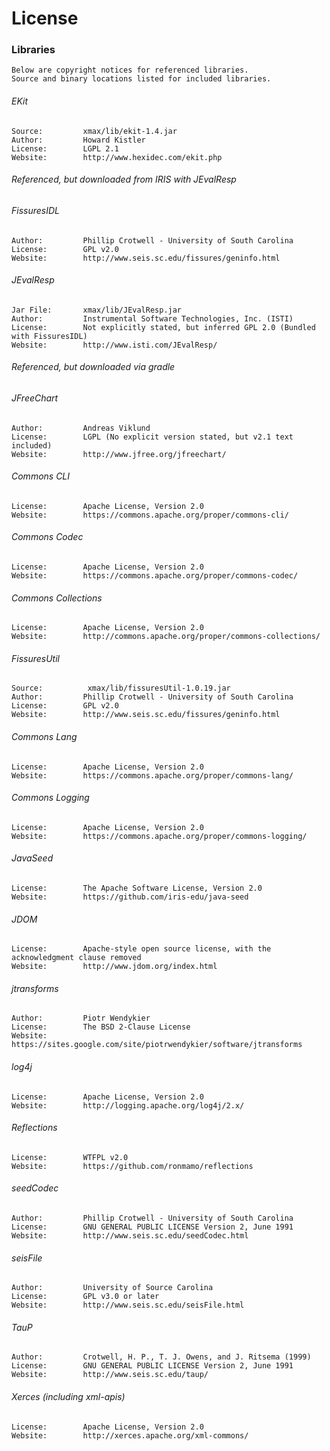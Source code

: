 License
========

### Libraries
    Below are copyright notices for referenced libraries.  
    Source and binary locations listed for included libraries.

###### EKit
	Source:			xmax/lib/ekit-1.4.jar
	Author:			Howard Kistler
	License:		LGPL 2.1
	Website:		http://www.hexidec.com/ekit.php

###### Referenced, but downloaded from IRIS with JEvalResp

###### FissuresIDL
	Author:			Phillip Crotwell - University of South Carolina 
	License:		GPL v2.0
	Website:		http://www.seis.sc.edu/fissures/geninfo.html

###### JEvalResp
	Jar File:		xmax/lib/JEvalResp.jar
	Author:			Instrumental Software Technologies, Inc. (ISTI)
	License:		Not explicitly stated, but inferred GPL 2.0 (Bundled with FissuresIDL)
	Website:		http://www.isti.com/JEvalResp/
	
###### Referenced, but downloaded via gradle

###### JFreeChart
	Author:			Andreas Viklund  
	License:		LGPL (No explicit version stated, but v2.1 text included)  
	Website:		http://www.jfree.org/jfreechart/  
###### Commons CLI
	License:		Apache License, Version 2.0  
	Website:		https://commons.apache.org/proper/commons-cli/  
###### Commons Codec
	License:		Apache License, Version 2.0  
	Website:		https://commons.apache.org/proper/commons-codec/  
###### Commons Collections
	License:		Apache License, Version 2.0  
	Website:		http://commons.apache.org/proper/commons-collections/  
###### FissuresUtil
	Source:			 xmax/lib/fissuresUtil-1.0.19.jar
	Author:			Phillip Crotwell - University of South Carolina 
	License:		GPL v2.0
	Website:		http://www.seis.sc.edu/fissures/geninfo.html
###### Commons Lang
	License:		Apache License, Version 2.0  
	Website:		https://commons.apache.org/proper/commons-lang/  
###### Commons Logging
	License:		Apache License,	Version 2.0  
	Website:		https://commons.apache.org/proper/commons-logging/  
###### JavaSeed
	License:		The Apache Software License, Version 2.0  
	Website:		https://github.com/iris-edu/java-seed
###### JDOM
	License:		Apache-style open source license, with the acknowledgment clause removed
	Website:		http://www.jdom.org/index.html
###### jtransforms
	Author:			Piotr Wendykier
	License:		The BSD 2-Clause License
	Website:		https://sites.google.com/site/piotrwendykier/software/jtransforms
###### log4j
	License:		Apache License,	Version 2.0
	Website:		http://logging.apache.org/log4j/2.x/
###### Reflections
	License:		WTFPL v2.0 
	Website:		https://github.com/ronmamo/reflections

###### seedCodec
	Author:			Phillip Crotwell - University of South Carolina
	License:		GNU GENERAL PUBLIC LICENSE Version 2, June 1991
	Website:		http://www.seis.sc.edu/seedCodec.html

###### seisFile
	Author:			University of Source Carolina
	License:		GPL v3.0 or later
	Website:		http://www.seis.sc.edu/seisFile.html

###### TauP
	Author:			Crotwell, H. P., T. J. Owens, and J. Ritsema (1999)
	License:		GNU GENERAL PUBLIC LICENSE Version 2, June 1991
	Website: 		http://www.seis.sc.edu/taup/

###### Xerces (including xml-apis)
	License:		Apache License,	Version 2.0
	Website:		http://xerces.apache.org/xml-commons/
